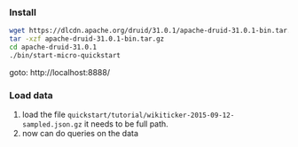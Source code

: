 ### Install

```bash
wget https://dlcdn.apache.org/druid/31.0.1/apache-druid-31.0.1-bin.tar.gz
tar -xzf apache-druid-31.0.1-bin.tar.gz
cd apache-druid-31.0.1
./bin/start-micro-quickstart
```

goto: http://localhost:8888/

### Load data

1. load the file `quickstart/tutorial/wikiticker-2015-09-12-sampled.json.gz`
it needs to be full path.
2. now can do queries on the data

